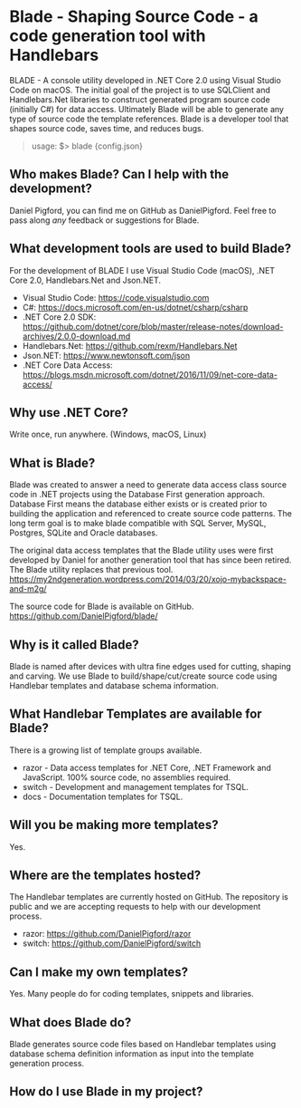 

# Blade - Shaping Source Code - a code generation tool with Handlebars

BLADE - A console utility developed in .NET Core 2.0 using Visual Studio Code on macOS.  The initial goal of the project is to use SQLClient and Handlebars.Net libraries to construct generated program source code (initially C#) for data access.  Ultimately Blade will be able to generate any type of source code the template references.  Blade is a developer tool that shapes source code, saves time, and reduces bugs.

> usage: $> blade {config.json}

## Who makes Blade?  Can I help with the development?

Daniel Pigford, you can find me on GitHub as DanielPigford.  Feel free to pass along _any_ feedback or suggestions for Blade.

## What development tools are used to build Blade?

For the development of BLADE I use Visual Studio Code (macOS), .NET Core 2.0, Handlebars.Net and Json.NET.

* Visual Studio Code: https://code.visualstudio.com
* C#: https://docs.microsoft.com/en-us/dotnet/csharp/csharp
* .NET Core 2.0 SDK: https://github.com/dotnet/core/blob/master/release-notes/download-archives/2.0.0-download.md
* Handlebars.Net: https://github.com/rexm/Handlebars.Net
* Json.NET: https://www.newtonsoft.com/json
* .NET Core Data Access: https://blogs.msdn.microsoft.com/dotnet/2016/11/09/net-core-data-access/

## Why use .NET Core?

Write once, run anywhere. (Windows, macOS, Linux)

## What is Blade?

Blade was created to answer a need to generate data access class source code in .NET projects using the Database First generation approach.  Database First means the database either exists or is created prior to building the application and referenced to create source code patterns.  The long term goal is to make blade compatible with SQL Server, MySQL, Postgres, SQLite and Oracle databases.

The original data access templates that the Blade utility uses were first developed by Daniel for another generation tool that has since been retired.  The Blade utility replaces that previous tool.  https://my2ndgeneration.wordpress.com/2014/03/20/xojo-mybackspace-and-m2g/

The source code for Blade is available on GitHub.  https://github.com/DanielPigford/blade/

## Why is it called Blade?

Blade is named after devices with ultra fine edges used for cutting, shaping and carving.  We use Blade to build/shape/cut/create source code using Handlebar templates and database schema information.

## What Handlebar Templates are available for Blade?

There is a growing list of template groups available.

* razor - Data access templates for .NET Core, .NET Framework and JavaScript.  100% source code, no assemblies required.
* switch - Development and management templates for TSQL.
* docs - Documentation templates for TSQL.

## Will you be making more templates?

Yes.

## Where are the templates hosted?

The Handlebar templates are currently hosted on GitHub.  The repository is public and we are accepting requests to help with our development process.

* razor:  https://github.com/DanielPigford/razor
* switch: https://github.com/DanielPigford/switch 

## Can I make my own templates?

Yes.  Many people do for coding templates, snippets and libraries.

## What does Blade do?

Blade generates source code files based on Handlebar templates using database schema definition information as input into the template generation process.

## How do I use Blade in my project?


